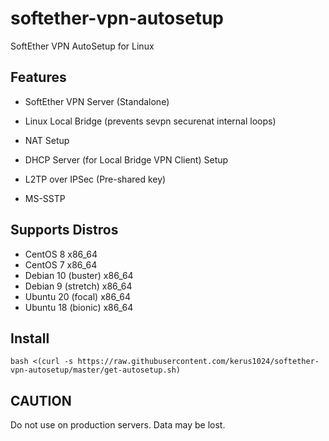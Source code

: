 # softether-vpn-autosetup
SoftEther VPN AutoSetup for Linux

## Features
- SoftEther VPN Server (Standalone)
- Linux Local Bridge (prevents sevpn securenat internal loops)
- NAT Setup
- DHCP Server (for Local Bridge VPN Client) Setup

- L2TP over IPSec (Pre-shared key)
- MS-SSTP

## Supports Distros
- CentOS 8 x86_64
- CentOS 7 x86_64
- Debian 10 (buster) x86_64
- Debian 9 (stretch) x86_64
- Ubuntu 20 (focal) x86_64
- Ubuntu 18 (bionic) x86_64 

## Install
```
bash <(curl -s https://raw.githubusercontent.com/kerus1024/softether-vpn-autosetup/master/get-autosetup.sh)
 ```


## CAUTION
Do not use on production servers. Data may be lost.
